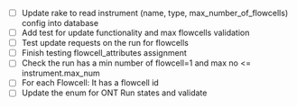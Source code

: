 - [ ] Update rake to read instrument (name, type, max_number_of_flowcells) config into database
- [ ] Add test for update functionality and max flowcells validation
- [ ] Test update requests on the run for flowcells
- [ ] Finish testing flowcell_attributes assignment
- [ ] Check the run has a min number of flowcell=1 and max no <= instrument.max_num
- [ ] For each Flowcell: It has a flowcell id
- [ ] Update the enum for ONT Run states and validate
